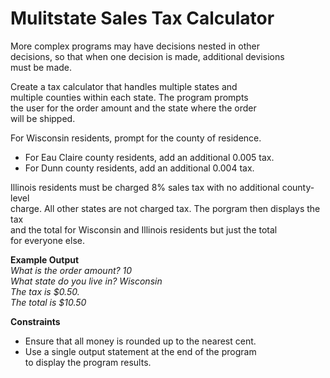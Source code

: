 # Mulitstate Sales Tax Calculator

More complex programs may have decisions nested in other  
decisions, so that when one decision is made, additional devisions  
must be made.

Create a tax calculator that handles multiple states and  
multiple counties within each state. The program prompts  
the user for the order amount and the state where the order  
will be shipped.

For Wisconsin residents, prompt for the county of residence.
- For Eau Claire county residents, add an additional 0.005 tax.
- For Dunn county residents, add an additional 0.004 tax.

Illinois residents must be charged 8% sales tax with no additional county-level  
charge. All other states are not charged tax. The porgram then displays the tax  
and the total for Wisconsin and Illinois residents but just the total  
for everyone else.

**Example Output**  
*What is the order amount? 10*  
*What state do you live in? Wisconsin*  
*The tax is $0.50.*  
*The total is $10.50*

**Constraints**
- Ensure that all money is rounded up to the nearest cent.
- Use a single output statement at the end of the program  
  to display the program results.